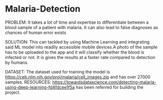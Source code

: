 # Malaria-Detection
PROBLEM: It takes a lot of time and expertise to differentiate between a blood sample of a patient with malaria. It can also lead to false diagnoses as chances of human error exists

SOLUTION: This can tackled by using Machine Learning and integrating said ML model into readily accessible mobile devices.A photo of the sample has to be uploaded to the app and it will classify whether the blood is infected or not. It is gives the results at a faster rate compared to detection by humans.

DATASET: The dataset used for training the model is https://ceb.nlm.nih.gov/proj/malaria/cell_images.zip and has over 27000 samples.
RESOURCES: https://towardsdatascience.com/detecting-malaria-using-deep-learning-fd4fdcee1f5a has been referred for building the project.
